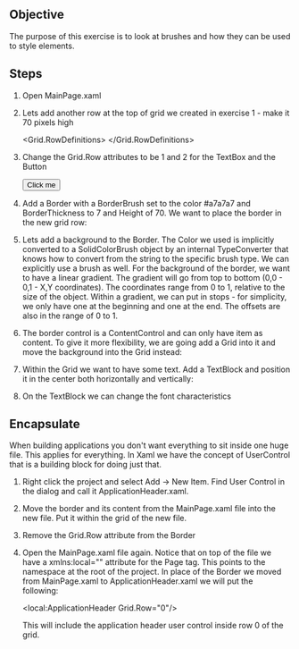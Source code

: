 ## Objective

The purpose of this exercise is to look at brushes and how they can be used to style elements.

## Steps

1. Open MainPage.xaml
2. Lets add another row at the top of grid we created in exercise 1 - make it 70 pixels high


    <Grid.RowDefinitions>
        <RowDefinition Height="70"/>
        <RowDefinition Height="40"/>
        <RowDefinition Height="40"/>
    </Grid.RowDefinitions>
    
3. Change the Grid.Row attributes to be 1 and 2 for the TextBox and the Button


    <TextBox x:Name="textBox" Width="100" Height="30" Grid.Row="1"/>
    <Button BorderBrush="Blue" Width="100" Height="30" Click="Button_Click" Grid.Row="2">
        <Button.Content>
            Click me
        </Button.Content>
    </Button>

4. Add a Border with a BorderBrush set to the color #a7a7a7 and BorderThickness to 7 and Height of 70. 
   We want to place the border in the new grid row:
   
   
    <Border BorderBrush="#a7a7a7" BorderThickness="1" Height="70" Grid.Row="0"></Border> 
    
5. Lets add a background to the Border. The Color we used is implicitly converted to a SolidColorBrush object
   by an internal TypeConverter that knows how to convert from the string to the specific brush type. 
   We can explicitly use a brush as well. For the background of the border, we want to have a linear gradient.
   The gradient will go from top to bottom (0,0 - 0,1 - X,Y coordinates). The coordinates range from 0 to 1, 
   relative to the size of the object. Within a gradient, we can put in stops - for simplicity, we only have
   one at the beginning and one at the end. The offsets are also in the range of 0 to 1.
   
   
    <Border BorderBrush="#a7a7a7" BorderThickness="1" Height="70" Grid.Row="0">
        <Border.Background>
            <LinearGradientBrush StartPoint="0,0" EndPoint="0,1">
                <GradientStop Offset="0" Color="#cfcfcf"/>
                <GradientStop Offset="1" Color="#a7a7a7"/>
            </LinearGradientBrush>
        </Border.Background>
    </Border>

 6. The border control is a ContentControl and can only have item as content. To give it more flexibility,
    we are going add a Grid into it and move the background into the Grid instead:

    
    <Border BorderBrush="#a7a7a7" BorderThickness="1" Height="70" Grid.Row="0">
        <Grid>
            <Grid.Background>
                <LinearGradientBrush StartPoint="0,0" EndPoint="0,1">
                    <GradientStop Offset="0" Color="#cfcfcf"/>
                    <GradientStop Offset="1" Color="#a7a7a7"/>
                </LinearGradientBrush>
            </Grid.Background>
        </Grid>
    </Border>

7. Within the Grid we want to have some text. Add a TextBlock and position it in the center both 
   horizontally and vertically:
   
   
    <TextBlock Text="Application Header" HorizontalAlignment="Center" VerticalAlignment="Center"/>
    
8. On the TextBlock we can change the font characteristics


    <TextBlock Text="Application Header"
                FontFamily="Arial"
                FontSize="24"
                HorizontalAlignment="Center" 
                VerticalAlignment="Center"/>


## Encapsulate

When building applications you don't want everything to sit inside one huge file. This applies for everything.
In Xaml we have the concept of UserControl that is a building block for doing just that. 

1. Right click the project and select Add -> New Item. Find User Control in the dialog and call it 
   ApplicationHeader.xaml.

2. Move the border and its content from the MainPage.xaml file into the new file. Put it within the grid
   of the new file.
   
3. Remove the Grid.Row attribute from the Border

4. Open the MainPage.xaml file again. Notice that on top of the file we have a xmlns:local="" attribute for the
   Page tag. This points to the namespace at the root of the project. In place of the Border we moved from
   MainPage.xaml to ApplicationHeader.xaml we will put the following:

   
    <local:ApplicationHeader Grid.Row="0"/>

    This will include the application header user control inside row 0 of the grid.
    
  